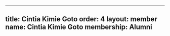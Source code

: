 ---
  title: Cintia Kimie Goto
  order: 4
  layout: member
  name: Cintia Kimie Goto
  membership: Alumni
  ---
  
